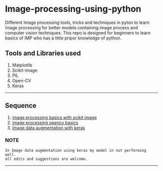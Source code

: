 # Image-processing-using-python
Different Image processing tools, tricks and techniques in pyton to learn image processing for better models containing image process and computer vision techniques. This repo is designed for beginners to learn basics of IMP who has a little pripor knowledge of python. 


## Tools and Libraries used
1. Matplotlib
2. Scikit-image
3. PIL
4. Open-CV
5. Keras
---
## Sequence
1. [image processing basics with scikit image](https://github.com/Rahul-Gothwal/Image-processing-using-python/blob/keras/image_processing_basics.ipynb)
2. [image processing opencv basics](https://github.com/Rahul-Gothwal/Image-processing-using-python/blob/keras/image_processing_opencv_basics.ipynb)
3. [Image data augmentation with keras](https://github.com/Rahul-Gothwal/Image-processing-using-python/blob/keras/Image_data_augmentation-keras/Image%20Data%20Augmentation%20with%20Keras%20-%20Complete.ipynb)


### NOTE
```
In Image data augmentation using keras my model in not performing well.
all edits and suggestions are welcome.
```
***
